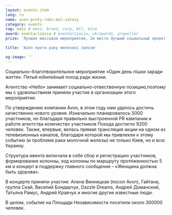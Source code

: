 ```yaml
---
layout: events-item
lang: ru
name: avon-proty-raku-mol-zalozy
category: events
tag: mass # mass, brand, corp, btl, mice
award: eventarizacia # eventarizacia, ukrawards, propeller
prize: 'Лучшее массовое мероприятие, 2е место Лучший социальный проект, 2е место лучший массвовый ивент (ukrawards), 2е место лучшее социальное мероприятие (ukrawards), лучший выбор локации (ukrawards)'

title: 'Avon проти раку молочної залози'

og-image: ''
---
```


<red>Социально-благотворительное мероприятие 
«Один день пішки заради життя». Пятый юбилейный поход ради жизни.</red>
 
Агентство «Небо» занимает социально-отвественную позицию,поэтому мы с удовольствием приняли участие в организации этого мероприятия.

По утверждению компании Avon, в этом году нам удалось достичь качественно нового уровня. Изначально планировалось 5000 участников, но благодаря правильно выстроенной PR кампании и работе агентства количество участников Похода достигло 9200 человек. Также, впервые, велась прямая трансляция акции на одном из телевизионных каналов, благодаря которой мы привлекли к этому событию (и проблеме рака молочной железы) не только Киев, но и всю Украину.
 
Структура ивента включала в себя сбор и регистрацию участников, формирование колонны, ход колонны по маршруту протяженностью 5 км и концерт в поддержку главного сообщения – «Женщина должна быть здорова».
 
В концерте приняли участие: Алена Винницкая (посол Avon),  Гайтана, группа Скай, Василий Бондарчук,  Dazzle Dreams, Андрей Доманский, Татьяна Рамус, Андрей Кравчук и многие другие известные люди.
 
В целом, событие на Площади Независимости посетили около 300000 человек.
